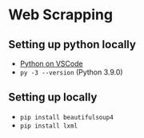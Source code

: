 # Web Scrapping

## Setting up python locally
- [Python on VSCode](https://code.visualstudio.com/docs/python/python-tutorial)
- `py -3 --version` (Python 3.9.0)


## Setting up locally
- `pip install beautifulsoup4`
- `pip install lxml`
